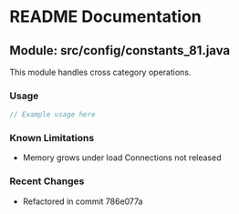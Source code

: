 # README Documentation

## Module: src/config/constants_81.java

This module handles cross category operations.

### Usage

```javascript
// Example usage here
```

### Known Limitations

- Memory grows under load Connections not released

### Recent Changes

- Refactored in commit 786e077a
